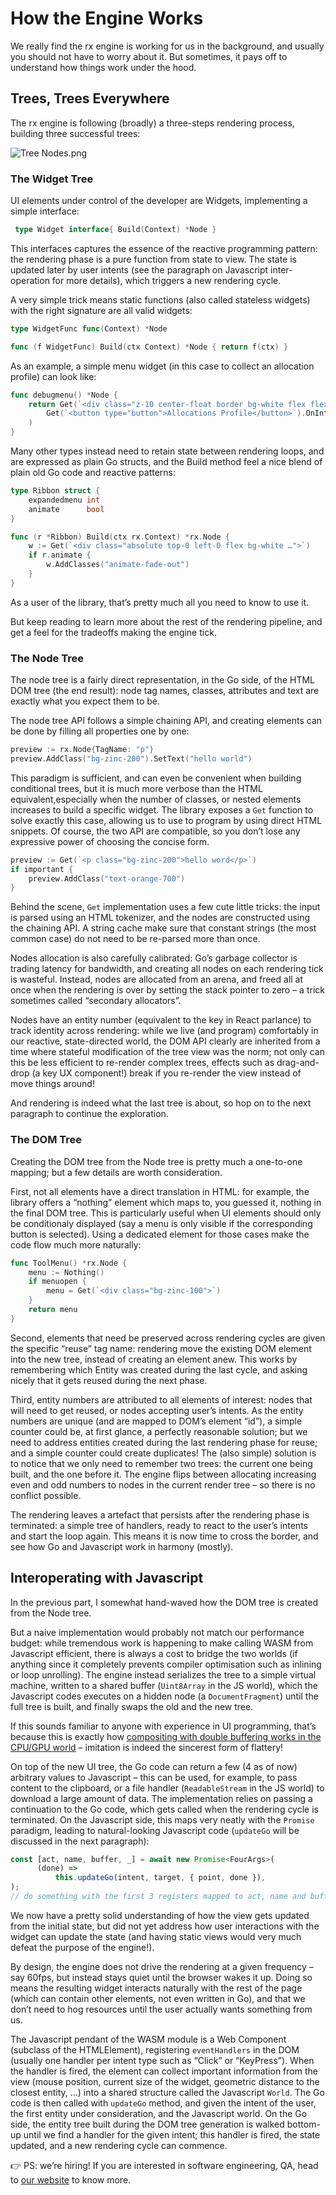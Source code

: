 # How the Engine Works

We really find the rx engine is working for us in the background, and usually you should not have to worry about it. But sometimes, it pays off to understand how things work under the hood.

## Trees, Trees Everywhere

The rx engine is following (broadly) a three-steps rendering process, building three successful trees:

![Tree Nodes.png](img/Tree_Nodes.webp)

### The Widget Tree

UI elements under control of the developer are Widgets, implementing a simple interface:

```go
 type Widget interface{ Build(Context) *Node }

```

This interfaces captures the essence of the reactive programming pattern: the rendering phase is a pure function from state to view. The state is updated later by user intents (see the paragraph on Javascript inter-operation for more details), which triggers a new rendering cycle.

A very simple trick means static functions (also called stateless widgets) with the right signature are all valid widgets:

```go
type WidgetFunc func(Context) *Node

func (f WidgetFunc) Build(ctx Context) *Node { return f(ctx) }

```

As an example, a simple menu widget (in this case to collect an allocation profile) can look like:

```go
func debugmenu() *Node {
	return Get(`<div class="z-10 center-float border bg-white flex flex-col absolute flex-auto w-32 h-60">`).AddChildren(
		Get(`<button type="button">Allocations Profile</button>`).OnIntent(Click, RequestPProf),
	)
}

```

Many other types instead need to retain state between rendering loops, and are expressed as plain Go structs, and the Build method feel a nice blend of plain old Go code and reactive patterns:

```go
type Ribbon struct {
	expandedmenu int
	animate      bool
}

func (r *Ribbon) Build(ctx rx.Context) *rx.Node {
	w := Get(`<div class="absolute top-0 left-0 flex bg-white …">`)
	if r.animate {
		w.AddClasses("animate-fade-out")
	}
}

```

As a user of the library, that’s pretty much all you need to know to use it.

But keep reading to learn more about the rest of the rendering pipeline, and get a feel for the tradeoffs making the engine tick.

### The Node Tree

The node tree is a fairly direct representation, in the Go side, of the HTML DOM tree (the end result): node tag names, classes, attributes and text are exactly what you expect them to be.

The node tree API follows a simple chaining API, and creating elements can be done by filling all properties one by one:

```go
preview := rx.Node{TagName: "p"}
preview.AddClass("bg-zinc-200").SetText("hello world")

```

This paradigm is sufficient, and can even be convenient when building conditional trees, but it is much more verbose than the HTML equivalent,especially when the number of classes, or nested elements increases to build a specific widget.
The library exposes a `Get` function to solve exactly this case, allowing us to use to program by using direct HTML snippets. Of course, the two API are compatible, so you don’t lose any expressive power of choosing the  concise form.

```go
preview := Get(`<p class="bg-zinc-200">hello word</p>`)
if important {
	preview.AddClass("text-orange-700")
}

```

Behind the scene, `Get` implementation uses a few cute little tricks: the input is parsed using an HTML tokenizer, and the nodes are constructed using the chaining API. A string cache make sure that constant strings (the most common case) do not need to be re-parsed more than once.

Nodes allocation is also carefully calibrated: Go’s garbage collector is trading latency for bandwidth, and creating all nodes on each rendering tick is wasteful. Instead, nodes are allocated from an arena, and freed all at once when the rendering is over by setting the stack pointer to zero – a trick sometimes called “secondary allocators”.

Nodes have an entity number (equivalent to the key in React parlance) to track identity across rendering: while we live (and program) comfortably in our reactive, state-directed world, the DOM API clearly are inherited from a time where stateful modification of the tree view was the norm; not only can this be less efficient to re-render complex trees, effects such as drag-and-drop (a key UX component!) break if you re-render the view instead of move things around!

And rendering is indeed what the last tree is about, so hop on to the next paragraph to continue the exploration.

### The DOM Tree

Creating the DOM tree from the Node tree is pretty much a one-to-one mapping; but a few details are worth consideration.

First, not all elements have a direct translation in HTML: for example, the library offers a “nothing” element which maps to, you guessed it, nothing in the final DOM tree. This is particularly useful when UI elements should only be conditionaly displayed (say a menu is only visible if the corresponding button is selected). Using a dedicated element for those cases make the code flow much more naturally:

```go
func ToolMenu() *rx.Node {
	menu := Nothing()
	if menuopen {
		menu = Get(`<div class="bg-zinc-100">`)
	}
	return menu
}

```

Second, elements that need be preserved across rendering cycles are given the specific “reuse” tag name: rendering move the existing DOM element into the new tree, instead of creating an element anew. This works by remembering which Entity was created during the last cycle, and asking nicely that it gets reused during the next phase.

Third, entity numbers are attributed to all elements of interest: nodes that will need to get reused, or nodes accepting user’s intents. As the entity numbers are unique (and are mapped to DOM’s element “id”), a simple counter could be, at first glance, a perfectly reasonable solution; but we need to address entities created during the last rendering phase for reuse; and a simple counter could create duplicates! The (also simple) solution is to notice that we only need to remember two trees: the current one being built, and the one before it. The engine flips between allocating increasing even and odd numbers to nodes in the current render tree – so there is no conflict possible.

The rendering leaves a artefact that persists after the rendering phase is terminated: a simple tree of handlers, ready to react to the user’s intents and start the loop again.
This means it is now time to cross the border, and see how Go and Javascript work in harmony (mostly).

## Interoperating with Javascript

In the previous part, I somewhat hand-waved how the DOM tree is created from the Node tree.

But a naive implementation would probably not match our performance budget: while tremendous work is happening to make calling WASM from Javascript efficient, there is always a cost to bridge
the two worlds (if anything since it completely prevents compiler optimisation such as inlining or loop unrolling). The engine instead serializes the tree to a simple virtual machine, written to a shared buffer (`Uint8Array` in the JS world), which the Javascript codes executes on a hidden node (a `DocumentFragment`) until the full tree is built, and finally swaps the old and the new tree.

If this sounds familiar to anyone with experience in UI programming, that’s because this is exactly how [compositing with double buffering works in the CPU/GPU world](https://www.chromium.org/developers/design-documents/gpu-accelerated-compositing-in-chrome/) – imitation is indeed the sincerest form of flattery!

On top of the new UI tree, the Go code can return a few (4 as of now) arbitrary values to Javascript – this can be used, for example, to pass content to the clipboard, or a file handler (`ReadableStream` in the JS world) to download a large amount of data. The implementation relies on passing a continuation to the Go code, which gets called when the rendering cycle is terminated. On the Javascript side, this maps very neatly with the `Promise` paradigm, leading to natural-looking Javascript code (`updateGo` will be discussed in the next paragraph):

```jsx
const [act, name, buffer, _] = await new Promise<FourArgs>(
      (done) =>
          this.updateGo(intent, target, { point, done }),
);
// do something with the first 3 registers mapped to act, name and buffer.

```

We now have a pretty solid understanding of how the view gets updated from the initial state, but did not yet address how user interactions with the widget can update the state (and having static views would very much defeat the purpose of the engine!).

By design, the engine does not drive the rendering at a given frequency – say 60fps, but instead stays quiet until the browser wakes it up. Doing so means the resulting widget interacts naturally with the rest of the page (which can contain other elements, not even written in Go), and that we don’t need to hog resources until the user actually wants something from us.

The Javascript pendant of the WASM module is a Web Component (subclass of the HTMLElement), registering `eventHandlers` in the DOM (usually one handler per intent type such as “Click” or “KeyPress”). When the handler is fired, the element can collect important information
from the view (mouse position, current size of the widget, geometric distance to the closest entity, …) into a shared structure called the Javascript `World`. The Go code is then called with `updateGo` method, and given the intent of the user, the first entity under consideration, and the Javascript world. On the Go side, the entity tree built during the DOM tree generation is walked bottom-up until we find a handler for the given intent; this handler is fired, the state updated, and a new rendering cycle can commence.

👉 PS: we’re hiring! If you are interested in software engineering, QA, head to [our website](https://www.trout.software/company) to know more.
